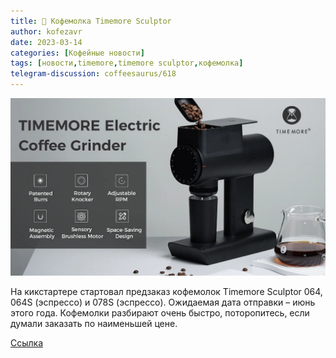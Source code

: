 ```yaml
---
title: 📰 Кофемолка Timemore Sculptor
author: kofezavr
date: 2023-03-14
categories: [Кофейные новости]
tags: [новости,timemore,timemore sculptor,кофемолка]
telegram-discussion: coffeesaurus/618
--- 
```

![Кофемолка Timemore Sculptor](/assets/img/posts/23/03/sculptor.jpg)

На кикстартере стартовал предзаказ кофемолок Timemore Sculptor 064, 064S (эспрессо) и 078S (эспрессо). Ожидаемая дата отправки – июнь этого года. Кофемолки разбирают очень быстро, поторопитесь, если думали заказать по наименьшей цене.

[Ссылка](https://www.kickstarter.com/projects/timemore/timemore-electric-coffee-grinder)
